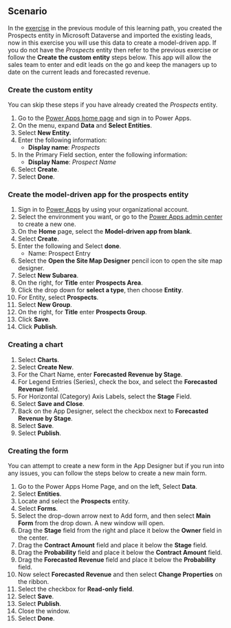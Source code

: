 ## Scenario

In the [exercise](https://docs.microsoft.com/learn/modules/get-started-with-powerapps-common-data-service/4a-use-data-cds-exercise/?azure-portal=true) in the previous module of this learning path, you created 
the Prospects entity in Microsoft Dataverse and imported the existing leads, 
now in this exercise you will use this data to create a model-driven app. If you do not have the *Prospects* entity then refer to the previous exercise or follow the **Create the custom entity** steps below.
This app will allow the sales team to enter and edit leads on the go and 
keep the managers up to date on the current leads and forecasted revenue.

### Create the custom entity 
You can skip these steps if you have already created the *Prospects* entity. 

1. Go to the [Power Apps home page](https://powerapps.microsoft.com/)  and sign in to Power Apps.
1. On the menu, expand **Data** and **Select Entities**.
1. Select **New Entity**.
1. Enter the following information:
	- **Display name**: *Prospects*
1. In the Primary Field section, enter the following information:
	- **Display Name**: *Prospect Name*
1. Select **Create**.
1. Select **Done**.

### Create the model-driven app for the prospects entity

1. Sign in to [Power Apps](https://make.powerapps.com/?azure-portal=true) by using your organizational account.
1. Select the environment you want, or go to the [Power Apps admin center](https://admin.powerplatform.microsoft.com/?azure-portal=true) to create a new one.
1. On the **Home** page, select the **Model-driven app from blank**.  
1. Select **Create**.
1. Enter the following and Select **done**.
	- Name:  Prospect Entry
1. Select the **Open the Site Map Designer** pencil icon to open the site map designer.
1. Select **New Subarea**.
1. On the right, for **Title** enter **Prospects Area**.
1. Click the drop down for **select a type**, then choose **Entity**.
1. For Entity, select **Prospects**.
1. Select **New Group**.
1. On the right, for **Title** enter **Prospects Group**.
1. Click **Save**.
1. Click **Publish**.

### Creating a chart

1.	Select **Charts**.
1.	Select **Create New**.
1.	For the Chart Name, enter **Forecasted Revenue by Stage**.
1.	For Legend Entries (Series), check the box, and select the **Forecasted Revenue** field.
1.	For Horizontal (Category) Axis Labels, select the **Stage** Field.
1.	Select **Save and Close**.
1.	Back on the App Designer, select the checkbox next to **Forecasted Revenue by Stage**.
1.	Select **Save**.
1.	Select **Publish**.

### Creating the form

You can attempt to create a new form in the App Designer but if you run
into any issues, you can follow the steps below to create a new main
form.

1.  Go to the Power Apps Home Page, and on the left, Select **Data**.
1.  Select **Entities**.
1.  Locate and select the **Prospects** entity. 
1.  Select **Forms**.
1.  Select the drop-down arrow next to Add form, and then select **Main Form** from the drop down. A new window will open.
1.  Drag the **Stage** field from the right and place it below the **Owner** field in the center.
1.  Drag the **Contract Amount** field and place it below the **Stage** field.
1.  Drag the **Probability** field and place it below the **Contract Amount** field.
1.  Drag the **Forecasted Revenue** field and place it below the **Probability** field.
1.  Now select **Forecasted Revenue** and then select **Change Properties** on the ribbon.
1.  Select the checkbox for **Read-only field**.
1.  Select **Save**.
1.  Select **Publish**.
1.  Close the window.
1.  Select **Done**.
